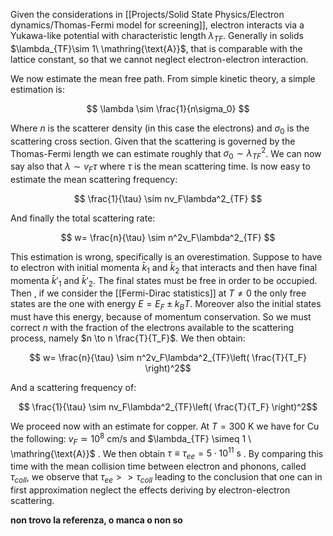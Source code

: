Given the considerations in [[Projects/Solid State Physics/Electron dynamics/Thomas-Fermi model for screening]], electron interacts via a Yukawa-like potential with characteristic length $\lambda_{TF}$.
Generally in solids $\lambda_{TF}\sim 1\ \mathring{\text{A}}$, that is comparable with the lattice constant, so that we cannot neglect electron-electron interaction.

We now estimate the mean free path. From simple kinetic theory, a simple estimation is:

$$ \lambda \sim \frac{1}{n\sigma_0} $$

Where $n$ is the scatterer density (in this case the electrons) and $\sigma_0$ is the scattering cross section.
Given that the scattering is governed by the Thomas-Fermi length we can estimate roughly that $\sigma_0 \sim \lambda_{TF}^2$.
We can now say also that $\lambda \sim v_F\tau$ where $\tau$ is the mean scattering time.
Is now easy to estimate the mean scattering frequency:

$$ \frac{1}{\tau} \sim nv_F\lambda^2_{TF} $$

And finally the total scattering rate:

$$ w=  \frac{n}{\tau} \sim n^2v_F\lambda^2_{TF} $$

This estimation is wrong, specifically is an overestimation.
Suppose to have to electron with initial momenta $\bar{k}_1$ and $\bar{k}_2$ that interacts and then have final momenta $\bar{k}'_1$ and $\bar{k}'_2$.
The final states must be free in order to be occupied. Then , if we consider the [[Fermi-Dirac statistics]] at $T \neq 0$ the only free states are the one with energy $E=E_F \pm k_BT$. Moreover also the initial states must have this energy, because of momentum conservation.
So we must correct $n$ with the fraction of the electrons available to the scattering process, namely $n \to n \frac{T}{T_F}$.
We then obtain:

$$ w=  \frac{n}{\tau} \sim n^2v_F\lambda^2_{TF}\left( \frac{T}{T_F} \right)^2$$

And a scattering frequency of:

$$ \frac{1}{\tau} \sim nv_F\lambda^2_{TF}\left( \frac{T}{T_F} \right)^2$$

We proceed now with an estimate for copper.
At $T=300\ \text{K}$ we have for $\text{Cu}$ the following: $v_F\simeq 10^8 \ \text{cm/s}$ and $\lambda_{TF} \simeq 1 \ \mathring{\text{A}}$ .
We then obtain $\tau \equiv \tau_{ee} = 5\cdot 10^{11}\ \text{s}$ . By comparing this time with the mean collision time between electron and phonons, called $\tau_{coll}$, we observe that $\tau_{ee}>>\tau_{coll}$ leading to the conclusion that one can in first approximation neglect the effects deriving by electron-electron scattering.

**non trovo la referenza, o manca o non so**
